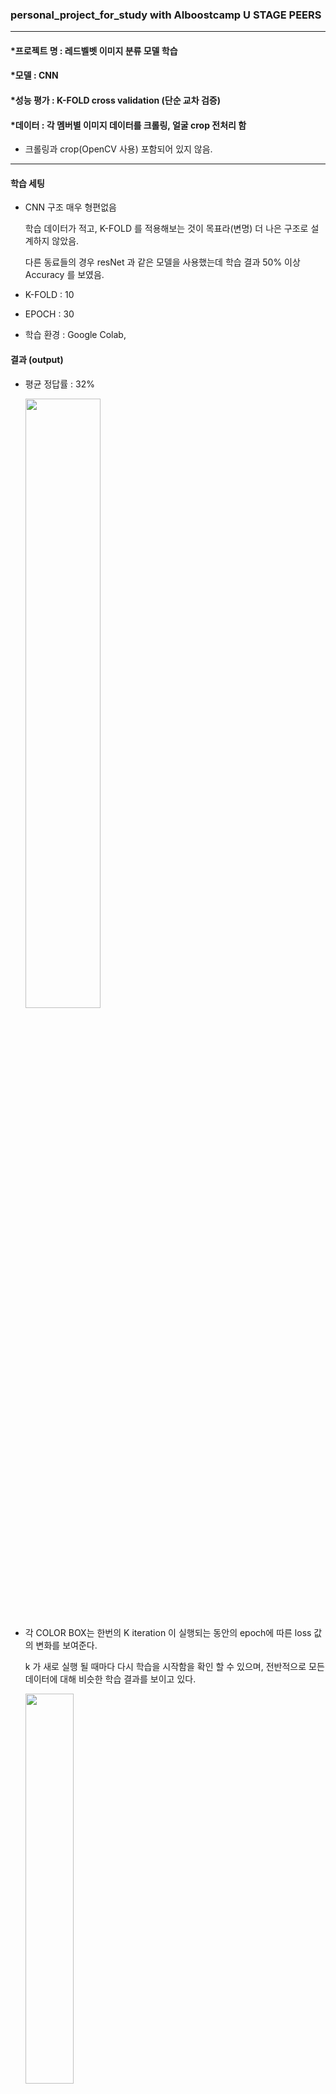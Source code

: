 ### personal_project_for_study with AIboostcamp U STAGE PEERS
-------------
#### *프로젝트 명 : 레드벨벳 이미지 분류 모델 학습
#### *모델 : CNN 
#### *성능 평가 : K-FOLD cross validation (단순 교차 검증)
#### *데이터 : 각 멤버별 이미지 데이터를 크롤링, 얼굴 crop 전처리 함
* 크롤링과 crop(OpenCV 사용) 포함되어 있지 않음.
-------------
#### 학습 세팅
* CNN 구조 매우 형편없음

  학습 데이터가 적고, K-FOLD 를 적용해보는 것이 목표라(변명) 더 나은 구조로 설계하지 않았음.
  
  다른 동료들의 경우 resNet 과 같은 모델을 사용했는데 학습 결과 50% 이상 Accuracy 를 보였음.
* K-FOLD : 10
* EPOCH : 30
* 학습 환경 : Google Colab, 

#### 결과 (output)

* 평균 정답률 : 32% 

  <img src="https://user-images.githubusercontent.com/50580028/108875760-d9438f00-7640-11eb-92c2-7c0359bdacd8.png" width="50%" height="50%">

* 각 COLOR BOX는 한번의 K iteration 이 실행되는 동안의 epoch에 따른 loss 값의 변화를 보여준다.

  k 가 새로 실행 될 때마다 다시 학습을 시작함을 확인 할 수 있으며, 전반적으로 모든 데이터에 대해 비슷한 학습 결과를 보이고 있다.
  
  <img src="https://user-images.githubusercontent.com/50580028/108874102-2cb4dd80-763f-11eb-920b-d09101b2044a.png"  width="40%" height="40%">
  
* K-FOLD 의 각 학습 결과를 저장한다.

  <img src="https://user-images.githubusercontent.com/50580028/108874873-f1ff7500-763f-11eb-9d6d-b5707aa0cadb.png"  width="20%" height="20%">
 
#### 추후 개선 과제
* K-FOLD의 각 데이터 SET은 torchvision.datasets.ImageFolder() 와 torch.utils.data.Subset() 을 사용하여 만들었다.

* Custom Dataset으로 구현한다면 TEST DATA 이미지에 다양한 AUGMENTATION 효과를 주어 학습 효과를 늘릴 수 있을 것으로 기대 된다.

* ensemble 방법 2가지: 각 폴드의 parameter 혹은 ouput 대한 ensemble 구현
  
#### 참고자료
https://github.com/skywalker023/deep_iab

https://www.machinecurve.com/index.php/2021/02/03/how-to-use-k-fold-cross-validation-with-pytorch/



